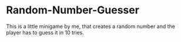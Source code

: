 # Random-Number-Guesser
This is a little minigame by me, that creates a random number and the player has to guess it in 10 tries.
